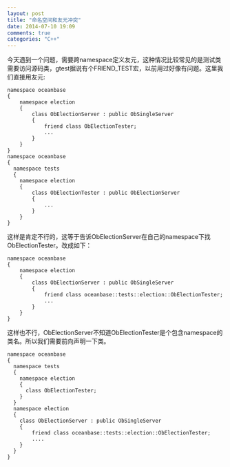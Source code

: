 ```yaml
---
layout: post
title: "命名空间和友元冲突"
date: 2014-07-10 19:09
comments: true
categories: "C++"
---
```


  今天遇到一个问题，需要跨namespace定义友元，这种情况比较常见的是测试类需要访问源码类，gtest据说有个FRIEND_TEST宏，以前用过好像有问题。这里我们直接用友元:

  	namespace oceanbase
  	{
	  	namespace election
	    {
	    	class ObElectionServer : public ObSingleServer
	    	{
	    		friend class ObElectionTester;
	    		...
	    	}
	    }
	}
	namespace oceanbase
	{
	  namespace tests
	  {
	    namespace election
	    {
		    class ObElectionTester : public ObElectionServer
		    {
		    	...
		    }
		}
	}


  这样是肯定不行的，这等于告诉ObElectionServer在自己的namespace下找ObElectionTester。改成如下：

<!--more-->

  	namespace oceanbase
  	{
	  	namespace election
	    {
	    	class ObElectionServer : public ObSingleServer
	    	{
	    		friend class oceanbase::tests::election::ObElectionTester;
	    		...
	    	}
	    }
	}
  
  这样也不行，ObElectionServer不知道ObElectionTester是个包含namespace的类名。所以我们需要前向声明一下类。

	namespace oceanbase
	{
	  namespace tests
	  {
	    namespace election
	    {
	      class ObElectionTester;
	    }
	  }
	  namespace election
	  {
	    class ObElectionServer : public ObSingleServer
	    {
	        friend class oceanbase::tests::election::ObElectionTester;
	        ....
	    }
	  }
	}



